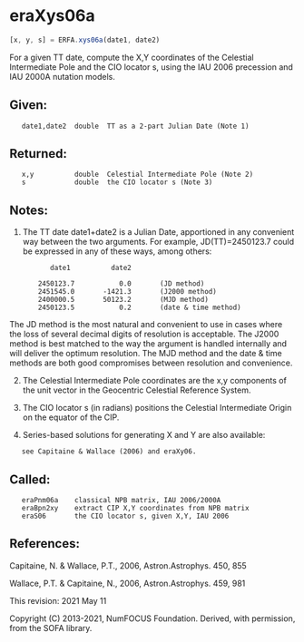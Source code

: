 # eraXys06a

```js
[x, y, s] = ERFA.xys06a(date1, date2)
```

For a given TT date, compute the X,Y coordinates of the Celestial
Intermediate Pole and the CIO locator s, using the IAU 2006
precession and IAU 2000A nutation models.

## Given:
```
   date1,date2  double  TT as a 2-part Julian Date (Note 1)
```

## Returned:
```
   x,y          double  Celestial Intermediate Pole (Note 2)
   s            double  the CIO locator s (Note 3)
```

## Notes:

1) The TT date date1+date2 is a Julian Date, apportioned in any
   convenient way between the two arguments.  For example,
   JD(TT)=2450123.7 could be expressed in any of these ways,
   among others:

```
          date1          date2

       2450123.7           0.0       (JD method)
       2451545.0       -1421.3       (J2000 method)
       2400000.5       50123.2       (MJD method)
       2450123.5           0.2       (date & time method)
```

   The JD method is the most natural and convenient to use in
   cases where the loss of several decimal digits of resolution
   is acceptable.  The J2000 method is best matched to the way
   the argument is handled internally and will deliver the
   optimum resolution.  The MJD method and the date & time methods
   are both good compromises between resolution and convenience.

2) The Celestial Intermediate Pole coordinates are the x,y components
   of the unit vector in the Geocentric Celestial Reference System.

3) The CIO locator s (in radians) positions the Celestial
   Intermediate Origin on the equator of the CIP.

4) Series-based solutions for generating X and Y are also available:
```
   see Capitaine & Wallace (2006) and eraXy06.
```

## Called:
```
   eraPnm06a    classical NPB matrix, IAU 2006/2000A
   eraBpn2xy    extract CIP X,Y coordinates from NPB matrix
   eraS06       the CIO locator s, given X,Y, IAU 2006
```

## References:

   Capitaine, N. & Wallace, P.T., 2006, Astron.Astrophys. 450, 855

   Wallace, P.T. & Capitaine, N., 2006, Astron.Astrophys. 459, 981

This revision:  2021 May 11

Copyright (C) 2013-2021, NumFOCUS Foundation.
Derived, with permission, from the SOFA library.
